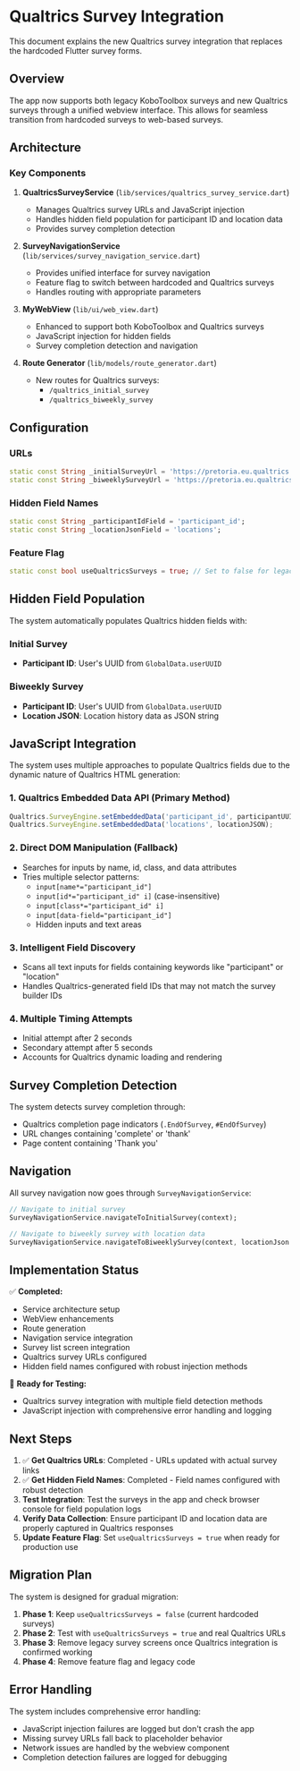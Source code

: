 # Qualtrics Survey Integration

This document explains the new Qualtrics survey integration that replaces the hardcoded Flutter survey forms.

## Overview

The app now supports both legacy KoboToolbox surveys and new Qualtrics surveys through a unified webview interface. This allows for seamless transition from hardcoded surveys to web-based surveys.

## Architecture

### Key Components

1. **QualtricsSurveyService** (`lib/services/qualtrics_survey_service.dart`)
   - Manages Qualtrics survey URLs and JavaScript injection
   - Handles hidden field population for participant ID and location data
   - Provides survey completion detection

2. **SurveyNavigationService** (`lib/services/survey_navigation_service.dart`)
   - Provides unified interface for survey navigation
   - Feature flag to switch between hardcoded and Qualtrics surveys
   - Handles routing with appropriate parameters

3. **MyWebView** (`lib/ui/web_view.dart`)
   - Enhanced to support both KoboToolbox and Qualtrics surveys
   - JavaScript injection for hidden fields
   - Survey completion detection and navigation

4. **Route Generator** (`lib/models/route_generator.dart`)
   - New routes for Qualtrics surveys:
     - `/qualtrics_initial_survey`
     - `/qualtrics_biweekly_survey`

## Configuration

### URLs
```dart
static const String _initialSurveyUrl = 'https://pretoria.eu.qualtrics.com/jfe/form/SV_byJSMxWDA88icbY';
static const String _biweeklySurveyUrl = 'https://pretoria.eu.qualtrics.com/jfe/form/SV_3aNJIQJXHPCyaOi';
```

### Hidden Field Names
```dart
static const String _participantIdField = 'participant_id';
static const String _locationJsonField = 'locations';
```

### Feature Flag
```dart
static const bool useQualtricsSurveys = true; // Set to false for legacy surveys
```

## Hidden Field Population

The system automatically populates Qualtrics hidden fields with:

### Initial Survey
- **Participant ID**: User's UUID from `GlobalData.userUUID`

### Biweekly Survey
- **Participant ID**: User's UUID from `GlobalData.userUUID`
- **Location JSON**: Location history data as JSON string

## JavaScript Integration

The system uses multiple approaches to populate Qualtrics fields due to the dynamic nature of Qualtrics HTML generation:

### 1. Qualtrics Embedded Data API (Primary Method)
```javascript
Qualtrics.SurveyEngine.setEmbeddedData('participant_id', participantUUID);
Qualtrics.SurveyEngine.setEmbeddedData('locations', locationJSON);
```

### 2. Direct DOM Manipulation (Fallback)
- Searches for inputs by name, id, class, and data attributes
- Tries multiple selector patterns:
  - `input[name*="participant_id"]`
  - `input[id*="participant_id" i]` (case-insensitive)
  - `input[class*="participant_id" i]`
  - `input[data-field="participant_id"]`
  - Hidden inputs and text areas

### 3. Intelligent Field Discovery
- Scans all text inputs for fields containing keywords like "participant" or "location"
- Handles Qualtrics-generated field IDs that may not match the survey builder IDs

### 4. Multiple Timing Attempts
- Initial attempt after 2 seconds
- Secondary attempt after 5 seconds  
- Accounts for Qualtrics dynamic loading and rendering

## Survey Completion Detection

The system detects survey completion through:
- Qualtrics completion page indicators (`.EndOfSurvey`, `#EndOfSurvey`)
- URL changes containing 'complete' or 'thank'
- Page content containing 'Thank you'

## Navigation

All survey navigation now goes through `SurveyNavigationService`:

```dart
// Navigate to initial survey
SurveyNavigationService.navigateToInitialSurvey(context);

// Navigate to biweekly survey with location data
SurveyNavigationService.navigateToBiweeklySurvey(context, locationJson: locationData);
```

## Implementation Status

✅ **Completed:**
- Service architecture setup
- WebView enhancements
- Route generation
- Navigation service integration
- Survey list screen integration
- Qualtrics survey URLs configured
- Hidden field names configured with robust injection methods

🧪 **Ready for Testing:**
- Qualtrics survey integration with multiple field detection methods
- JavaScript injection with comprehensive error handling and logging

## Next Steps

1. ✅ **Get Qualtrics URLs**: Completed - URLs updated with actual survey links
2. ✅ **Get Hidden Field Names**: Completed - Field names configured with robust detection
3. **Test Integration**: Test the surveys in the app and check browser console for field population logs
4. **Verify Data Collection**: Ensure participant ID and location data are properly captured in Qualtrics responses
5. **Update Feature Flag**: Set `useQualtricsSurveys = true` when ready for production use

## Migration Plan

The system is designed for gradual migration:

1. **Phase 1**: Keep `useQualtricsSurveys = false` (current hardcoded surveys)
2. **Phase 2**: Test with `useQualtricsSurveys = true` and real Qualtrics URLs
3. **Phase 3**: Remove legacy survey screens once Qualtrics integration is confirmed working
4. **Phase 4**: Remove feature flag and legacy code

## Error Handling

The system includes comprehensive error handling:
- JavaScript injection failures are logged but don't crash the app
- Missing survey URLs fall back to placeholder behavior
- Network issues are handled by the webview component
- Completion detection failures are logged for debugging
